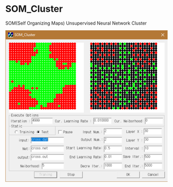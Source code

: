 # SOM_Cluster
SOM(Self Organizing Maps) Unsupervised Neural Network Cluster

![test application image](https://github.com/melchi45/SOM_Cluster/blob/master/som.png?raw=true)